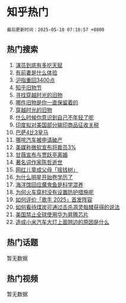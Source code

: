 # 知乎热门

`最后更新时间：2025-05-18 07:10:57 +0800`

## 热门搜索

1. [演员到底有多吃天赋](https://www.zhihu.com/search?q=%E6%BC%94%E5%91%98%E5%88%B0%E5%BA%95%E6%9C%89%E5%A4%9A%E5%90%83%E5%A4%A9%E8%B5%8B)
1. [有前妻是什么体验](https://www.zhihu.com/search?q=%E6%9C%89%E5%89%8D%E5%A6%BB%E6%98%AF%E4%BB%80%E4%B9%88%E4%BD%93%E9%AA%8C)
1. [沪指重回3400点](https://www.zhihu.com/search?q=%E6%B2%AA%E6%8C%87%E9%87%8D%E5%9B%9E3400%E7%82%B9)
1. [知乎旧物节](https://www.zhihu.com/search?q=%E7%9F%A5%E4%B9%8E%E6%97%A7%E7%89%A9%E8%8A%82)
1. [寻找穿越时光的旧物](https://www.zhihu.com/search?q=%E5%AF%BB%E6%89%BE%E7%A9%BF%E8%B6%8A%E6%97%B6%E5%85%89%E7%9A%84%E6%97%A7%E7%89%A9)
1. [哪件旧物是你一直保留着的](https://www.zhihu.com/search?q=%E5%93%AA%E4%BB%B6%E6%97%A7%E7%89%A9%E6%98%AF%E4%BD%A0%E4%B8%80%E7%9B%B4%E4%BF%9D%E7%95%99%E7%9D%80%E7%9A%84)
1. [穿越时光的旧物](https://www.zhihu.com/search?q=%E7%A9%BF%E8%B6%8A%E6%97%B6%E5%85%89%E7%9A%84%E6%97%A7%E7%89%A9)
1. [什么时候你意识到自己不年轻了呢](https://www.zhihu.com/search?q=%E4%BB%80%E4%B9%88%E6%97%B6%E5%80%99%E4%BD%A0%E6%84%8F%E8%AF%86%E5%88%B0%E8%87%AA%E5%B7%B1%E4%B8%8D%E5%B9%B4%E8%BD%BB%E4%BA%86%E5%91%A2)
1. [印度拟对美国部分输印商品征收关税](https://www.zhihu.com/search?q=%E5%8D%B0%E5%BA%A6%E6%8B%9F%E5%AF%B9%E7%BE%8E%E5%9B%BD%E9%83%A8%E5%88%86%E8%BE%93%E5%8D%B0%E5%95%86%E5%93%81%E5%BE%81%E6%94%B6%E5%85%B3%E7%A8%8E)
1. [巴萨4比3皇马](https://www.zhihu.com/search?q=%E5%B7%B4%E8%90%A84%E6%AF%943%E7%9A%87%E9%A9%AC)
1. [哪咤汽车被申请破产](https://www.zhihu.com/search?q=%E5%93%AA%E5%92%A4%E6%B1%BD%E8%BD%A6%E8%A2%AB%E7%94%B3%E8%AF%B7%E7%A0%B4%E4%BA%A7)
1. [美媒称微软宣布将裁员3%](https://www.zhihu.com/search?q=%E7%BE%8E%E5%AA%92%E7%A7%B0%E5%BE%AE%E8%BD%AF%E5%AE%A3%E5%B8%83%E5%B0%86%E8%A3%81%E5%91%983%25)
1. [甘薇宣布与贾跃亭离婚](https://www.zhihu.com/search?q=%E7%94%98%E8%96%87%E5%AE%A3%E5%B8%83%E4%B8%8E%E8%B4%BE%E8%B7%83%E4%BA%AD%E7%A6%BB%E5%A9%9A)
1. [著名词作家陈哲逝世](https://www.zhihu.com/search?q=%E8%91%97%E5%90%8D%E8%AF%8D%E4%BD%9C%E5%AE%B6%E9%99%88%E5%93%B2%E9%80%9D%E4%B8%96)
1. [网红儿童成父母「摇钱树」](https://www.zhihu.com/search?q=%E7%BD%91%E7%BA%A2%E5%84%BF%E7%AB%A5%E6%88%90%E7%88%B6%E6%AF%8D%E3%80%8C%E6%91%87%E9%92%B1%E6%A0%91%E3%80%8D)
1. [为什么明星开始卷学历了](https://www.zhihu.com/search?q=%E4%B8%BA%E4%BB%80%E4%B9%88%E6%98%8E%E6%98%9F%E5%BC%80%E5%A7%8B%E5%8D%B7%E5%AD%A6%E5%8E%86%E4%BA%86)
1. [海洋馆回应魔鬼鱼是科学混养](https://www.zhihu.com/search?q=%E6%B5%B7%E6%B4%8B%E9%A6%86%E5%9B%9E%E5%BA%94%E9%AD%94%E9%AC%BC%E9%B1%BC%E6%98%AF%E7%A7%91%E5%AD%A6%E6%B7%B7%E5%85%BB)
1. [为何火车穿村没有设置防护措施呢](https://www.zhihu.com/search?q=%E4%B8%BA%E4%BD%95%E7%81%AB%E8%BD%A6%E7%A9%BF%E6%9D%91%E6%B2%A1%E6%9C%89%E8%AE%BE%E7%BD%AE%E9%98%B2%E6%8A%A4%E6%8E%AA%E6%96%BD%E5%91%A2)
1. [如何评价「歌手 2025」首发阵容](https://www.zhihu.com/search?q=%E5%A6%82%E4%BD%95%E8%AF%84%E4%BB%B7%E3%80%8C%E6%AD%8C%E6%89%8B%202025%E3%80%8D%E9%A6%96%E5%8F%91%E9%98%B5%E5%AE%B9)
1. [如何看待煤炭可通过击杀凋灵骷髅获得的说法](https://www.zhihu.com/search?q=%E5%A6%82%E4%BD%95%E7%9C%8B%E5%BE%85%E7%85%A4%E7%82%AD%E5%8F%AF%E9%80%9A%E8%BF%87%E5%87%BB%E6%9D%80%E5%87%8B%E7%81%B5%E9%AA%B7%E9%AB%85%E8%8E%B7%E5%BE%97%E7%9A%84%E8%AF%B4%E6%B3%95)
1. [美国禁止全球使用华为昇腾芯片](https://www.zhihu.com/search?q=%E7%BE%8E%E5%9B%BD%E7%A6%81%E6%AD%A2%E5%85%A8%E7%90%83%E4%BD%BF%E7%94%A8%E5%8D%8E%E4%B8%BA%E6%98%87%E8%85%BE%E8%8A%AF%E7%89%87)
1. [造成小米汽车大灯上面翘边的原因是什么](https://www.zhihu.com/search?q=%E9%80%A0%E6%88%90%E5%B0%8F%E7%B1%B3%E6%B1%BD%E8%BD%A6%E5%A4%A7%E7%81%AF%E4%B8%8A%E9%9D%A2%E7%BF%98%E8%BE%B9%E7%9A%84%E5%8E%9F%E5%9B%A0%E6%98%AF%E4%BB%80%E4%B9%88)

## 热门话题

暂无数据

## 热门视频

暂无数据